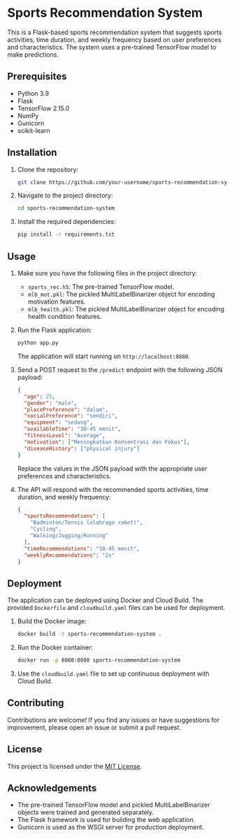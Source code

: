 # Sports Recommendation System

This is a Flask-based sports recommendation system that suggests sports activities, time duration, and weekly frequency based on user preferences and characteristics. The system uses a pre-trained TensorFlow model to make predictions.

## Prerequisites

- Python 3.9
- Flask
- TensorFlow 2.15.0
- NumPy
- Gunicorn
- scikit-learn

## Installation

1. Clone the repository:

   ```bash
   git clone https://github.com/your-username/sports-recommendation-system.git
   ```

2. Navigate to the project directory:

   ```bash
   cd sports-recommendation-system
   ```

3. Install the required dependencies:

   ```bash
   pip install -r requirements.txt
   ```

## Usage

1. Make sure you have the following files in the project directory:
   - `sports_rec.h5`: The pre-trained TensorFlow model.
   - `mlb_mot.pkl`: The pickled MultiLabelBinarizer object for encoding motivation features.
   - `mlb_health.pkl`: The pickled MultiLabelBinarizer object for encoding health condition features.

2. Run the Flask application:

   ```bash
   python app.py
   ```

   The application will start running on `http://localhost:8080`.

3. Send a POST request to the `/predict` endpoint with the following JSON payload:

   ```json
   {
     "age": 25,
     "gender": "male",
     "placePreference": "dalam",
     "socialPreference": "sendiri",
     "equipment": "sedang",
     "availableTime": "30-45 menit",
     "fitnessLevel": "Average",
     "motivation": ["Meningkatkan Konsentrasi dan Fokus"],
     "diseaseHistory": ["physical injury"]
   }
   ```

   Replace the values in the JSON payload with the appropriate user preferences and characteristics.

4. The API will respond with the recommended sports activities, time duration, and weekly frequency:

   ```json
   {
     "sportsRecommendations": [
       "Badminton/Tennis (olahraga raket)",
       "Cycling",
       "Walking/Jogging/Running"
     ],
     "timeRecommendations": "30-45 menit",
     "weeklyRecommendations": "2x"
   }
   ```

## Deployment

The application can be deployed using Docker and Cloud Build. The provided `Dockerfile` and `cloudbuild.yaml` files can be used for deployment.

1. Build the Docker image:

   ```bash
   docker build -t sports-recommendation-system .
   ```

2. Run the Docker container:

   ```bash
   docker run -p 8080:8080 sports-recommendation-system
   ```

3. Use the `cloudbuild.yaml` file to set up continuous deployment with Cloud Build.

## Contributing

Contributions are welcome! If you find any issues or have suggestions for improvement, please open an issue or submit a pull request.

## License

This project is licensed under the [MIT License](LICENSE).

## Acknowledgements

- The pre-trained TensorFlow model and pickled MultiLabelBinarizer objects were trained and generated separately.
- The Flask framework is used for building the web application.
- Gunicorn is used as the WSGI server for production deployment.
